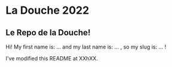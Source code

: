 # La Douche 2022

Le Repo de la Douche!
----

Hi! My first name is: ... and my last name is: ... , so my slug is: ... !

I've modified this README at XXhXX.
